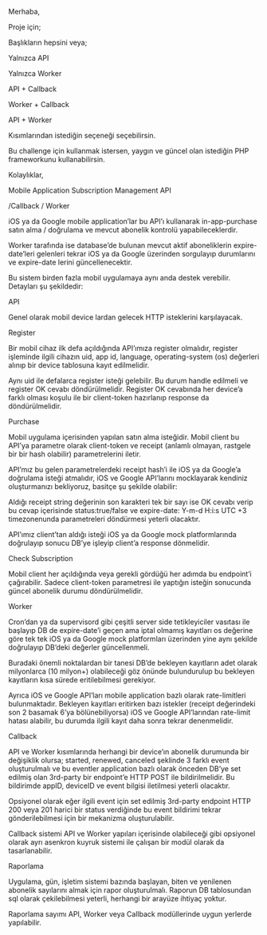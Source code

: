 Merhaba, 

Proje için; 

Başlıkların hepsini veya; 

Yalnızca API 

Yalnızca Worker 

API + Callback 

Worker + Callback 

API + Worker 

 

 

Kısımlarından istediğin seçeneği seçebilirsin.  

 

Bu challenge için kullanmak istersen, yaygın ve güncel olan istediğin PHP frameworkunu kullanabilirsin. 

 

Kolaylıklar, 

 

 

Mobile Application Subscription Management API 

/Callback / Worker 

iOS ya da Google mobile application’lar bu API’ı kullanarak in-app-purchase satın alma / doğrulama ve mevcut abonelik kontrolü yapabileceklerdir. 

Worker tarafında ise database’de bulunan mevcut aktif aboneliklerin expire-date’leri gelenleri tekrar iOS ya da Google üzerinden sorgulayıp durumlarını ve expire-date lerini güncellenecektir. 

Bu sistem birden fazla mobil uygulamaya aynı anda destek verebilir. 
Detayları şu şekildedir: 

API 

Genel olarak mobil device lardan gelecek HTTP isteklerini karşılayacak. 

Register 

Bir mobil cihaz ilk defa açıldığında API’ımıza register olmalıdır, register işleminde ilgili cihazın uid, app id, language, operating-system (os) değerleri alınıp bir device tablosuna kayıt edilmelidir. 

 

Aynı uid ile defalarca register isteği gelebilir. Bu durum handle edilmeli ve register OK cevabı döndürülmelidir. Register OK cevabında her device’a farklı olması koşulu ile bir client-token hazırlanıp response da döndürülmelidir. 

 

Purchase 

 

Mobil uygulama içerisinden yapılan satın alma isteğidir. Mobil client bu API’ya parametre olarak client-token ve receipt (anlamlı olmayan, rastgele bir bir hash olabilir) parametrelerini iletir. 

 

API’mız bu gelen parametrelerdeki receipt hash’i ile iOS ya da Google’a doğrulama isteği atmalıdır, iOS ve Google API’larını mocklayarak kendiniz oluşturmanızı bekliyoruz, basitçe şu şekilde olabilir: 

 

Aldığı receipt string değerinin son karakteri tek bir sayı ise OK cevabı verip bu cevap içerisinde status:true/false ve expire-date: Y-m-d H:i:s UTC +3 timezonenunda parametreleri döndürmesi yeterli olacaktır. 

 

API’ımız client’tan aldığı isteği iOS ya da Google mock platformlarında doğrulayıp sonucu DB’ye işleyip client’a response dönmelidir. 

 

Check Subscription 

 

Mobil client her açıldığında veya gerekli gördüğü her adımda bu endpoint’i çağırabilir. Sadece client-token parametresi ile yaptığın isteğin sonucunda güncel abonelik durumu döndürülmelidir. 

 Worker 

Cron’dan ya da supervisord gibi çeşitli server side tetikleyiciler vasıtası ile başlayıp DB de expire-date’i geçen ama iptal olmamış kayıtları os değerine göre tek tek iOS ya da Google mock platformları üzerinden yine aynı şekilde doğrulayıp DB’deki değerler güncellenmeli. 

 

Buradaki önemli noktalardan bir tanesi DB’de bekleyen kayıtların adet olarak milyonlarca (10 milyon+) olabileceği göz önünde bulundurulup bu bekleyen kayıtların kısa sürede eritilebilmesi gerekiyor. 

 

Ayrıca iOS ve Google API’ları mobile application bazlı olarak rate-limitleri bulunmaktadır. Bekleyen kayıtları eritirken bazı istekler (receipt değerindeki son 2 basamak 6’ya bölünebiliyorsa) iOS ve Google API’larından rate-limit hatası alabilir, bu durumda ilgili kayıt daha sonra tekrar denenmelidir. 

 

Callback 

API ve Worker kısımlarında herhangi bir device’ın abonelik durumunda bir değişiklik olursa; started, renewed, canceled şeklinde 3 farklı event oluşturulmalı ve bu eventler application bazlı olarak önceden DB’ye set edilmiş olan 3rd-party bir endpoint’e HTTP POST ile bildirilmelidir. Bu bildirimde appID, deviceID ve event bilgisi iletilmesi yeterli olacaktır. 

 

Opsiyonel olarak eğer ilgili event için set edilmiş 3rd-party endpoint HTTP 200 veya 201 harici bir status verdiğinde bu event bildirimi tekrar gönderilebilmesi için bir mekanizma oluşturulabilir. 

 

Callback sistemi API ve Worker yapıları içerisinde olabileceği gibi opsiyonel olarak ayrı asenkron kuyruk sistemi ile çalışan bir modül olarak da tasarlanabilir. 

 

Raporlama 

Uygulama, gün, işletim sistemi bazında başlayan, biten ve yenilenen abonelik sayılarını almak için rapor oluşturulmalı. Raporun DB tablosundan sql olarak çekilebilmesi yeterli, herhangi bir arayüze ihtiyaç yoktur. 

 

Raporlama sayımı API, Worker veya Callback modüllerinde uygun yerlerde yapılabilir. 

 

 



 
